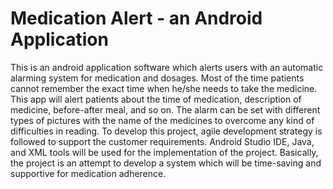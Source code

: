 # Medication Alert - an Android Application
This is an android application software which alerts users with an automatic alarming system for medication and dosages. Most of the time patients cannot remember the exact time when he/she needs to take the medicine. This app will alert patients about the time of medication, description of medicine, before-after meal, and so on. The alarm can be set with different types of pictures with the name of the medicines to overcome any kind of difficulties in reading. To develop this project, agile development strategy is followed to support the customer requirements. Android Studio IDE, Java, and XML tools will be used for the implementation of the project. Basically, the project is an attempt to develop a system which will be time-saving and supportive for medication adherence.
